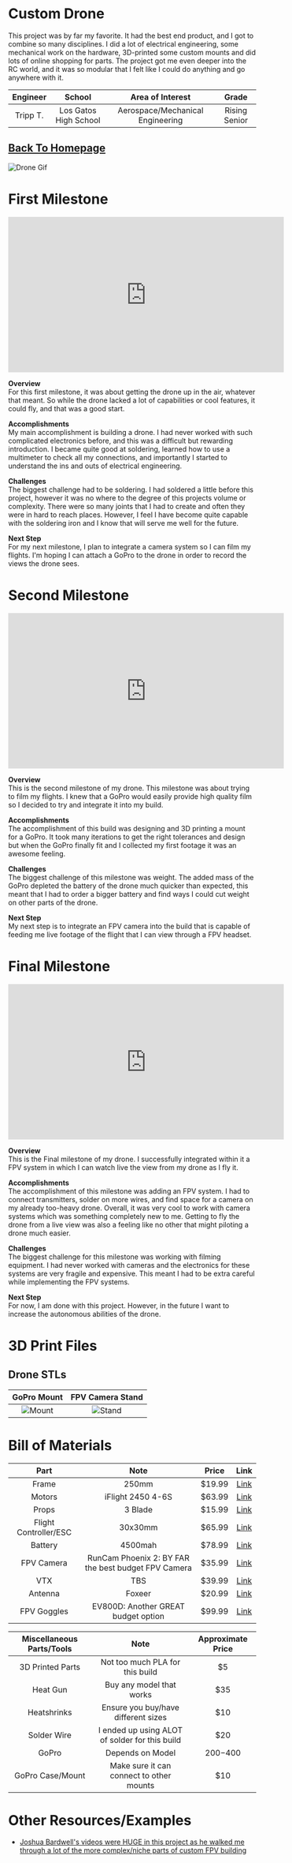 # Custom Drone
This project was by far my favorite. It had the best end product, and I got to combine so many disciplines. I did a lot of electrical engineering, some mechanical work on the hardware, 3D-printed some custom mounts and did lots of online shopping for parts. The project got me even deeper into the RC world, and it was so modular that I felt like I could do anything and go anywhere with it. 

| **Engineer** | **School** | **Area of Interest** | **Grade** |
|:--:|:--:|:--:|:--:|
| Tripp T. | Los Gatos High School | Aerospace/Mechanical Engineering | Rising Senior |

## [Back To Homepage](./index.md)


![Drone Gif](./images/Drone.gif)


# First Milestone
<iframe width="560" height="315" src="https://www.youtube.com/embed/cRPAQWzwTPM?si=8zcl0T2SV0Ht0J9L" title="YouTube video player" frameborder="0" allow="accelerometer; autoplay; clipboard-write; encrypted-media; gyroscope; picture-in-picture; web-share" referrerpolicy="strict-origin-when-cross-origin" allowfullscreen></iframe>

**Overview**\
For this first milestone, it was about getting the drone up in the air, whatever that meant. So while the drone lacked a lot of capabilities or cool features, it could fly, and that was a good start. 

**Accomplishments**\
My main accomplishment is building a drone. I had never worked with such complicated electronics before, and this was a difficult but rewarding introduction. I became quite good at soldering, learned how to use a multimeter to check all my connections, and importantly I started to understand the ins and outs of electrical engineering. 

**Challenges**\
The biggest challenge had to be soldering. I had soldered a little before this project, however it was no where to the degree of this projects volume or complexity. There were so many joints that I had to create and often they were in hard to reach places. However, I feel I have become quite capable with the soldering iron and I know that will serve me well for the future. 

**Next Step**\
For my next milestone, I plan to integrate a camera system so I can film my flights. I'm hoping I can attach a GoPro to the drone in order to record the views the drone sees. 



# Second Milestone
<!---For your second milestone, explain what you've worked on since your previous milestone. You can highlight:
- Technical details of what you've accomplished and how they contribute to the final goal
- What has been surprising about the project so far
- Previous challenges you faced that you overcame
- What needs to be completed before your final milestone--> 
<iframe width="560" height="315" src="https://www.youtube.com/embed/3wA4xzai6so?si=yb6nTVmsfMpsDycW" title="YouTube video player" frameborder="0" allow="accelerometer; autoplay; clipboard-write; encrypted-media; gyroscope; picture-in-picture; web-share" referrerpolicy="strict-origin-when-cross-origin" allowfullscreen></iframe>

**Overview**\
This is the second milestone of my drone. This milestone was about trying to film my flights. I knew that a GoPro would easily provide high quality film so I decided to try and integrate it into my build.  

**Accomplishments**\
The accomplishment of this build was designing and 3D printing a mount for a GoPro. It took many iterations to get the right tolerances and design but when the GoPro finally fit and I collected my first footage it was an awesome feeling. 

**Challenges**\
The biggest challenge of this milestone was weight. The added mass of the GoPro depleted the battery of the drone much quicker than expected, this meant that I had to order a bigger battery and find ways I could cut weight on other parts of the drone. 

**Next Step**\
My next step is to integrate an FPV camera into the build that is capable of feeding me live footage of the flight that I can view through a FPV headset. 


# Final Milestone

<iframe width="560" height="315" src="https://www.youtube.com/embed/7Dy2yKRyk_c?si=bA4rlciMUSBTVUgt" title="YouTube video player" frameborder="0" allow="accelerometer; autoplay; clipboard-write; encrypted-media; gyroscope; picture-in-picture; web-share" referrerpolicy="strict-origin-when-cross-origin" allowfullscreen></iframe>

**Overview**\
This is the Final milestone of my drone. I successfully integrated within it a FPV system in which I can watch live the view from my drone as I fly it. 

**Accomplishments**\
The accomplishment of this milestone was adding an FPV system. I had to connect transmitters, solder on more wires, and find space for a camera on my already too-heavy drone. Overall, it was very cool to work with camera systems which was something completely new to me. Getting to fly the drone from a live view was also a feeling like no other that might piloting a drone much easier. 

**Challenges**\
The biggest challenge for this milestone was working with filming equipment. I had never worked with cameras and the electronics for these systems are very fragile and expensive. This meant I had to be extra careful while implementing the FPV systems. 

**Next Step**\
For now, I am done with this project. However, in the future I want to increase the autonomous abilities of the drone.

# 3D Print Files

## Drone STLs

|**GoPro Mount**|**FPV Camera Stand**|
|:--:|:--:|
|![Mount](./images/GoProMount.png)|![Stand](./images/FPVCameraStand.png)|












# Bill of Materials

| **Part** | **Note** | **Price** | **Link** |
|:--:|:--:|:--:|:--:| 
|Frame|250mm|$19.99| <a href= "https://tinyurl.com/5adnwn5k"> Link </a>|
|Motors| iFlight 2450 4-6S | $63.99 | <a href= "https://www.amazon.com/iFlight-2450KV-Brushless-Racing-Quadcopter/dp/B096RTCGDT/ref=sr_1_6?crid=3BFXSJ2M20BP2&dib=eyJ2IjoiMSJ9.Nn5t4vOg1oJ5njJkCQ4NKxCsWVxPlBi3B_QBNzj4XvsMrdJZ6gmFH1SZEuJ67_u1NUNklwMsF8V4X1y5l9sCmsUtMts5JFsX5NykjJmkOneGk8_1jKv7x0VipirnSIyat7M42_G5KqGNdSVHFTF2WiYUb1BAbw6ZiMwdOowuPS4J8UDlyApyClGmYHKYAgoJNjh51eD-C6HE_A02XtEgZLRgV-KwaW-KjyeNScuJfoXsiFamyyWNl0w8Bvy9wWjl4ZjGvPKQ7WGEJqmbMnSeYGCWvM5eMieJT6EE-3zqpx8.WslWjrvcRdIVv5KnV1ft82rA8hoYhJQ6xUdbIV2zbaM&dib_tag=se&keywords=T-Motor+F40+Pro+III+2306+2400KV&qid=1718304903&sprefix=t-motor+f40+pro+iii+2306+2400kv%2Caps%2C205&sr=8-6"> Link </a> |
|Props|3 Blade|$15.99| <a href="https://www.amazon.com/HQProp-5x4-3x3V2S-Tri-Blade-Propeller-Quadcopter-Multirotor/dp/B0C8NSPPPH/ref=sr_1_5?crid=1E7WIFRS7C4NF&dib=eyJ2IjoiMSJ9.gzgLHeMpvvFAL8awHB4A4-NO8K2p9SZ_wJkQnBcYr3XyOfKbNF2C5jDZbV_AGVZfz5RdPMs4K8A2-D0vKLVgdOmQ7ddpM7gTOw1DZgVXfTDzuxdIVXQw5AkkFBs6UK7SlVcL-g0t8IR6HT0g__3rqS8nKhfKAfL8sGMSdptFw7cYN1Q6PU9RLbE1U3pafQpA3B2TU0M-KBHGZFPmgHerH6_y3nfDo740aqDyDT-9CP1NZq7FWXLWFrQKmEhDN3G4m1-MD8aaHHBM65n6bTABg2Jjqpd3Xf1R9ZwS2PznScE.yqt2BxxdmH6sQa6zv1lVhJ0923p9yMGsbw7PW847_Vc&dib_tag=se&keywords=HQProp+DP+5x4.3x3&qid=1718305152&sprefix=%2Caps%2C173&sr=8-5"> Link </a>|
|Flight Controller/ESC|30x30mm|$65.99|<a href="https://www.speedybee.com/speedybee-f405-v4-bls-55a-30x30-fc-esc-stack/?gQT=1"> Link </a>|
|Battery|4500mah|$78.99|<a href="https://www.amazon.com/OVONIC-4500mAh-Battery-Evader-Airplane/dp/B07CV9M1BN/ref=sr_1_2_sspa?crid=1NEUW2RGVB1XU&dib=eyJ2IjoiMSJ9.xWG4CiqMDnIpgLnBCbGz8SLeQmZBPVMtVA-T9Q3-GfWaKQv07OfpwIp7IsSnfp1PNs31U8PTKRv4F7uhJIQWCf02zOr1cLTQ4cZG-8YEw-nnDxDKJA4crTsfuEqk7Kw6D0jeUba43JHvCKDHrMN690q_1Fn8DSDQN0RIUZYhPfQ8LeoVamex_RC4DjyGm8QRgPMjPTS6LhXJ7PL84A9avLV_sA_c5MrOIn_u-K-wbvA2CsK4frT1E5s1Otjcorfll2NH8-XNVfnQgrdtWgVh3tFLdfl7JlScDgwZnn6uItY.5vqhMnmSRxTRGThL5Ti_3984nStgXcJ-zpo7BaCqv7E&dib_tag=se&keywords=4500+mah+4s+lipo+battery&qid=1735797837&sprefix=4500+mah+4s+lipo+battery%2Caps%2C229&sr=8-2-spons&sp_csd=d2lkZ2V0TmFtZT1zcF9hdGY&psc=1"> Link </a>|
|FPV Camera|RunCam Phoenix 2: BY FAR the best budget FPV Camera|$35.99| <a href= "https://www.amazon.com/RunCam-Phoenix-Joshua-1000TVL-Freestyle/dp/B0C2VBLM7W/ref=pd_ci_mcx_pspc_dp_d_2_t_1?pd_rd_w=s0szj&content-id=amzn1.sym.568f3b6b-5aad-4bfd-98ee-d827f03151e4&pf_rd_p=568f3b6b-5aad-4bfd-98ee-d827f03151e4&pf_rd_r=Y12D8DYGH60EXGCA7CAK&pd_rd_wg=Gs2KC&pd_rd_r=d9bfad04-46e9-4f78-b6bf-c0972ccd0766&pd_rd_i=B0C2TK5JGR&th=1"> Link </a>|
|VTX|TBS|$39.99| <a href= "https://www.getfpv.com/tbs-unify-pro-5g8-v3-sma.html"> Link </a>|
|Antenna|Foxeer|$20.99| <a href= "https://www.amazon.com/Usmile-Lollipop-Antenna-Quadcopter-Transmitter/dp/B07T61ZJDP/ref=sr_1_1?crid=1O980WWMAUUXX&dib=eyJ2IjoiMSJ9.o80FAQjrO9fcYPNre3IB3Kb8agTnr6L6bgqMrPbM1CAUlDdLADuYphjJTcoKGzF7yqi85gpi0K6P-lip5kEkJE7gooPJy8B5WCJX_gv6fAyd7O5iwgayq4tsYiR8CnIFiyA7rdAfrcwBXSLzz14Umj_JZEn43YPyb_9VkCywerX2TmRIqe10ru0Sj1DN3C5I.xxbYB-t8Dsa1FsHQNmYRmaKMRRtYkj82JuPlljmWj6Q&dib_tag=se&keywords=Foxeer%2Blollipop%2B3&qid=1720398901&sprefix=foxeer%2Blollipop%2B3%2Caps%2C162&sr=8-1&th=1"> Link </a>|
|FPV Goggles|EV800D: Another GREAT budget option|$99.99| <a href= "https://www.getfpv.com/ev800d-5-8ghz-40ch-diversity-fpv-goggles-w-dvr.html"> Link </a>|


|**Miscellaneous Parts/Tools**| **Note**|**Approximate Price**|
|:--:|:--:|:--:|
|3D Printed Parts|Not too much PLA for this build|$5|
|Heat Gun|Buy any model that works|$35|
|Heatshrinks|Ensure you buy/have different sizes|$10|
|Solder Wire|I ended up using ALOT of solder for this build|$20|
|GoPro|Depends on Model|$200-$400|
|GoPro Case/Mount|Make sure it can connect to other mounts|$10|



# Other Resources/Examples
- <a href="https://www.youtube.com/watch?v=r2lDXoW78u0"> Joshua Bardwell's videos were HUGE in this project as he walked me through a lot of the more complex/niche parts of custom FPV building </a>

